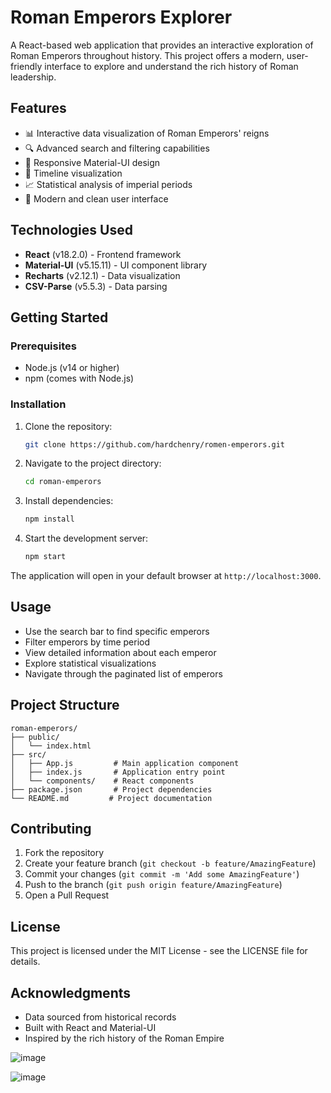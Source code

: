 # Roman Emperors Explorer

A React-based web application that provides an interactive exploration of Roman Emperors throughout history. This project offers a modern, user-friendly interface to explore and understand the rich history of Roman leadership.

## Features

- 📊 Interactive data visualization of Roman Emperors' reigns
- 🔍 Advanced search and filtering capabilities
- 📱 Responsive Material-UI design
- 📅 Timeline visualization
- 📈 Statistical analysis of imperial periods
- 🎨 Modern and clean user interface

## Technologies Used

- **React** (v18.2.0) - Frontend framework
- **Material-UI** (v5.15.11) - UI component library
- **Recharts** (v2.12.1) - Data visualization
- **CSV-Parse** (v5.5.3) - Data parsing

## Getting Started

### Prerequisites

- Node.js (v14 or higher)
- npm (comes with Node.js)

### Installation

1. Clone the repository:
   ```bash
   git clone https://github.com/hardchenry/romen-emperors.git
   ```

2. Navigate to the project directory:
   ```bash
   cd roman-emperors
   ```

3. Install dependencies:
   ```bash
   npm install
   ```

4. Start the development server:
   ```bash
   npm start
   ```

The application will open in your default browser at `http://localhost:3000`.

## Usage

- Use the search bar to find specific emperors
- Filter emperors by time period
- View detailed information about each emperor
- Explore statistical visualizations
- Navigate through the paginated list of emperors

## Project Structure

```
roman-emperors/
├── public/
│   └── index.html
├── src/
│   ├── App.js         # Main application component
│   ├── index.js       # Application entry point
│   └── components/    # React components
├── package.json       # Project dependencies
└── README.md         # Project documentation
```

## Contributing

1. Fork the repository
2. Create your feature branch (`git checkout -b feature/AmazingFeature`)
3. Commit your changes (`git commit -m 'Add some AmazingFeature'`)
4. Push to the branch (`git push origin feature/AmazingFeature`)
5. Open a Pull Request

## License

This project is licensed under the MIT License - see the LICENSE file for details.

## Acknowledgments

- Data sourced from historical records
- Built with React and Material-UI
- Inspired by the rich history of the Roman Empire

![image](https://github.com/user-attachments/assets/e8d4f36e-0f7a-4b9f-8d98-570e1a22a1da) 

![image](https://github.com/user-attachments/assets/ab500be2-e5c7-49e6-9560-b35db93c2232)

